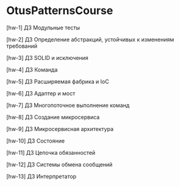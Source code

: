 # OtusPatternsCourse

[hw-1] ДЗ Модульные тесты

[hw-2] ДЗ Определение абстракций, устойчивых к изменениям требований

[hw-3] ДЗ SOLID и исключения

[hw-4] ДЗ Команда

[hw-5] ДЗ Расширяемая фабрика и IoC

[hw-6] ДЗ Адаптер и мост

[hw-7] ДЗ Многопоточное выполнение команд

[hw-8] ДЗ Создание микросервиса

[hw-9] ДЗ Микросервисная архитектура

[hw-10] ДЗ Состояние

[hw-11] ДЗ Цепочка обязанностей

[hw-12] ДЗ Системы обмена сообщений

[hw-13] ДЗ Интерпретатор